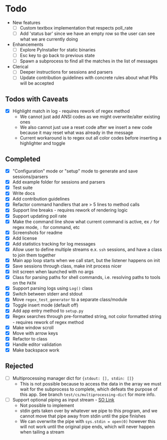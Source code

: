 # Todo

- New features
  - [ ] Custom textbox implementation that respects poll_rate
  - [ ] Add 'status bar' since we have an empty row so the user can see what we are currently doing
- Enhancements
  - [ ] Explore PyInstaller for static binaries
  - [ ] Esc key to go back to previous state
  - [ ] Spawn a subprocess to find all the matches in the list of messages
- Clerical
  - [ ] Deeper instructions for sessions and parsers
  - [ ] Update contribution guidelines with concrete rules about what PRs will be accepted

## Todos with Caveats

- [x] Highlight match in log - requires rework of regex method
  - We cannot just add ANSI codes as we might overwrite/alter existing ones
  - We also cannot just use a reset code after we insert a new code because it may reset what was already in the message
  - Current workaround is to regex out all color codes before inserting a highlighter and toggle

## Completed

- [x] "Configuration" mode or "setup" mode to generate and save sessions/parsers
- [x] Add example folder for sessions and parsers
- [x] Test suite
- [x] Write docs
- [x] Add contribution guidelines
- [x] Refactor command handlers that are > 5 lines to method calls
- [x] Support line breaks - requires rework of rendering logic
- [x] Support updating poll rate
- [x] Make the command line show what current command is active, ex `/` for regex mode, `:` for command, etc
- [x] Screenshots for readme
- [x] Add license
- [x] Add statistics tracking for log messages
- [x] Allow user to define multiple streams e.x. `ssh` sessions, and have a class to join them together
- [x] Main app loop starts when we call start, but the listener happens on init
- [x] Save sessions through class, make init process nicer
- [x] Init screen when launched with no args
- [x] Class for parsing paths for shell commands, i.e. resolving paths to tools on the `PATH`
- [x] Support parsing logs using `Log()` class
- [x] Switch between stderr and stdout
- [x] Move `regex_test_generator` to a separate class/module
- [x] Toggle insert mode (default off)
- [x] Add app entry method to `setup.py`
- [x] Regex searches through pre-formatted string, not color formatted string - requires rework of regex method
- [x] Make window scroll
- [x] Move with arrow keys
- [x] Refactor to class
- [x] Handle editor validation
- [x] Make backspace work

## Rejected

- [ ] Multiprocessing manager dict for `{stdout: [], stdin: []}`
  - This is not possible because to access the data in the array we must wait for the subprocess to complete, which defeats the purpose of this app. See branch `test/cs/multiprocessing-dict` for more info.
- [ ] Support optional piping as input stream - [SO Link](https://stackoverflow.com/questions/1450393/how-do-you-read-from-stdin)
  - Not possible to implement
  - stdin gets taken over by whatever we pipe to this program, and we cannot move that pipe away from stdin until the pipe finishes
  - We can overwrite the pipe with `sys.stdin = open(0)` however this will not work until the original pipe ends, which will never happen when tailing a stream
